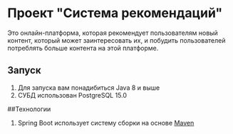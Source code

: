 # Проект "Система рекомендаций"
Это онлайн-платформа, которая рекомендует пользователям новый контент, который может заинтересовать их, 
и побудить пользователей потреблять больше контента на этой платформе.

## Запуск
1. Для запуска вам понадибиться Java 8 и выше
2. СУБД использован PostgreSQL 15.0

##Технологии
1. Spring Boot использует систему сборки на основе [Maven](https://maven.apache.org/)
